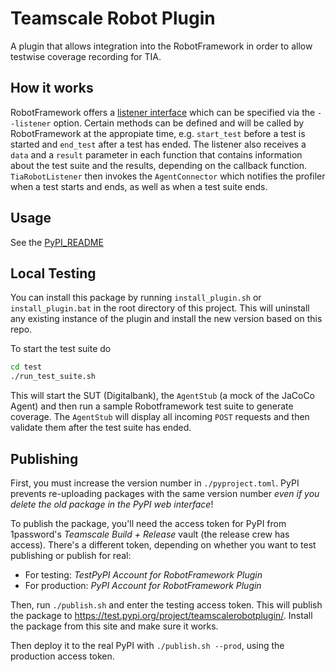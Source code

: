 # Teamscale Robot Plugin

A plugin that allows integration into the RobotFramework in order to allow testwise coverage recording for TIA.

## How it works

RobotFramework offers a [listener interface](http://robotframework.org/robotframework/latest/RobotFrameworkUserGuide.html#listener-interface) which can be specified via the `--listener` option.
Certain methods can be defined and will be called by RobotFramework at the appropiate time, e.g. `start_test` before a test is started and `end_test` after a test has ended.
The listener also receives a `data` and a `result` parameter in each function that contains information about the test suite and the results, depending on the callback function.
`TiaRobotListener` then invokes the `AgentConnector` which notifies the profiler when a test starts and ends, as well as when a test suite ends.

## Usage

See the [PyPI_README](./PyPI_README.md)

## Local Testing

You can install this package by running `install_plugin.sh` or `install_plugin.bat` in the root directory of this project.
This will uninstall any existing instance of the plugin and install the new version based on this repo.

To start the test suite do

```bash
cd test
./run_test_suite.sh
```

This will start the SUT (Digitalbank), the `AgentStub` (a mock of the JaCoCo Agent) and then run a sample Robotframework test suite to generate coverage.
The `AgentStub` will display all incoming `POST` requests and then validate them after the test suite has ended.

## Publishing

First, you must increase the version number in `./pyproject.toml`.
PyPI prevents re-uploading packages with the same version number _even if you delete the old package in the PyPI web interface_!

To publish the package, you'll need the access token for PyPI from 1password's _Teamscale Build + Release_ vault (the release crew has access).
There's a different token, depending on whether you want to test publishing or publish for real:

- For testing: _TestPyPI Account for RobotFramework Plugin_
- For production: _PyPI Account for RobotFramework Plugin_

Then, run `./publish.sh` and enter the testing access token.
This will publish the package to <https://test.pypi.org/project/teamscalerobotplugin/>.
Install the package from this site and make sure it works.

Then deploy it to the real PyPI with `./publish.sh --prod`, using the production access token.

